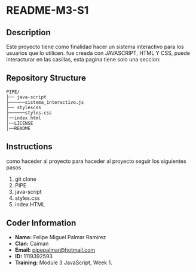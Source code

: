 # README-M3-S1



## Description
Este proyecto tiene como finalidad hacer un sistema interactivo para los usuarios que lo utilicen. fue creada con JAVASCRIPT, HTML Y CSS, puede interacturar en las casillas, esta pagina tiene solo una seccion:

## Repository Structure
```
PIPE/
├── java-script
├──────sistema_interactivo.js
├── stylescss
├──────styles.css
│──index.html
│──LICENSE
│──README
```

## Instructions
como haceder al proyecto para haceder al proyecto seguir los siguientes pasos
1.  git clone
2. PIPE
3.  java-script
4. styles.css
5. index.HTML

## Coder Information
- **Name:** Felipe Miguel Palmar Ramirez
- **Clan:** Caiman
- **Email:** pipepalmar@hotmail.com
- **ID:** 1119392593
- **Training:** Module 3 JavaScript, Week 1.
